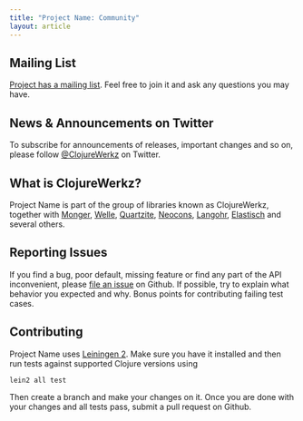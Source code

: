 ```yaml
---
title: "Project Name: Community"
layout: article
---
```


## Mailing List

[Project has a mailing list](). Feel free to join it and ask any questions you may have.


## News & Announcements on Twitter

To subscribe for announcements of releases, important changes and so on, please follow [@ClojureWerkz](https://twitter.com/#!/clojurewerkz) on Twitter.


## What is ClojureWerkz?

Project Name is part of the group of libraries known as ClojureWerkz, together with
[Monger](http://clojuremongodb.info), [Welle](http://clojureriak.info), [Quartzite](http://clojurequartz.info), [Neocons](https://github.com/michaelklishin/neocons), [Langohr](https://github.com/michaelklishin/langohr), [Elastisch](https://github.com/clojurewerkz/elastisch) and several others.


## Reporting Issues

If you find a bug, poor default, missing feature or find any part of the API inconvenient, please [file an issue](github.com/.../issues) on Github.
If possible, try to explain what behavior you expected and why. Bonus points for contributing failing test cases.


## Contributing

Project Name uses [Leiningen 2](https://github.com/technomancy/leiningen/blob/master/doc/TUTORIAL.md). Make sure you have it installed and then run tests against
supported Clojure versions using

    lein2 all test

Then create a branch and make your changes on it. Once you are done with your changes and all tests pass, submit a pull request
on Github.
